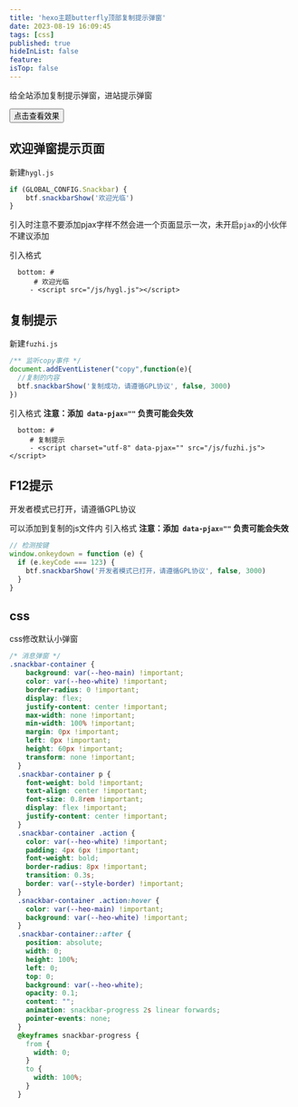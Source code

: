 ```yaml
---
title: 'hexo主题butterfly顶部复制提示弹窗'
date: 2023-08-19 16:09:45
tags: [css]
published: true
hideInList: false
feature: 
isTop: false
---
```

给全站添加复制提示弹窗，进站提示弹窗

<!-- more -->

<input  id="button" type="button" value="点击查看效果" onclick="buttonClick();"> 


## 欢迎弹窗提示页面

新建`hygl.js`

~~~js
if (GLOBAL_CONFIG.Snackbar) {
    btf.snackbarShow('欢迎光临')
}
~~~

引入时注意不要添加pjax字样不然会进一个页面显示一次，未开启`pjax`的小伙伴不建议添加

引入格式

~~~tsx
  bottom: #     
      # 欢迎光临
     - <script src="/js/hygl.js"></script>
~~~



## 复制提示

新建`fuzhi.js`

~~~js
/** 监听copy事件 */
document.addEventListener("copy",function(e){
  //复制的内容
  btf.snackbarShow('复制成功，请遵循GPL协议', false, 3000)
})

~~~

引入格式 **注意：添加` data-pjax=""` 负责可能会失效**

~~~tsx
  bottom: #     
     # 复制提示
     - <script charset="utf-8" data-pjax="" src="/js/fuzhi.js"></script>
~~~

## F12提示

开发者模式已打开，请遵循GPL协议

可以添加到复制的js文件内 引入格式 **注意：添加` data-pjax=""` 负责可能会失效**

~~~js
// 检测按键
window.onkeydown = function (e) {
  if (e.keyCode === 123) {
    btf.snackbarShow('开发者模式已打开，请遵循GPL协议', false, 3000)
  }
}
~~~

## css
css修改默认小弹窗
~~~css
/* 消息弹窗 */
.snackbar-container {
    background: var(--heo-main) !important;
    color: var(--heo-white) !important;
    border-radius: 0 !important;
    display: flex;
    justify-content: center !important;
    max-width: none !important;
    min-width: 100% !important;
    margin: 0px !important;
    left: 0px !important;
    height: 60px !important;
    transform: none !important;
  }
  .snackbar-container p {
    font-weight: bold !important;
    text-align: center !important;
    font-size: 0.8rem !important;
    display: flex !important;
    justify-content: center !important;
  }
  .snackbar-container .action {
    color: var(--heo-white) !important;
    padding: 4px 6px !important;
    font-weight: bold;
    border-radius: 8px !important;
    transition: 0.3s;
    border: var(--style-border) !important;
  }
  .snackbar-container .action:hover {
    color: var(--heo-main) !important;
    background: var(--heo-white) !important;
  }
  .snackbar-container::after {
    position: absolute;
    width: 0;
    height: 100%;
    left: 0;
    top: 0;
    background: var(--heo-white);
    opacity: 0.1;
    content: "";
    animation: snackbar-progress 2s linear forwards;
    pointer-events: none;
  }
  @keyframes snackbar-progress {
    from {
      width: 0;
    }
    to {
      width: 100%;
    }
  }
~~~
<script>  
function buttonClick(){  
   btf.snackbarShow('快乐的一只沙雕点击了我的按钮看到了效果', false, 8000);  
}  
</script> 